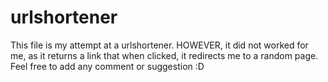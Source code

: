 # urlshortener
This file is my attempt at a urlshortener. HOWEVER, it did not worked for me, as it returns a link that when clicked, it redirects me to a random page.
Feel free to add any comment or suggestion :D
